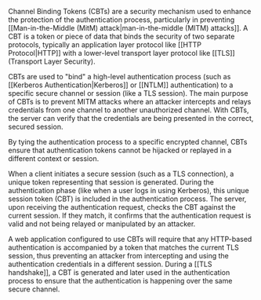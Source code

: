Channel Binding Tokens (CBTs) are a security mechanism used to enhance the protection of the authentication process, particularly in preventing [[Man-in-the-Middle (MitM) attack|man-in-the-middle (MITM) attacks]]. A CBT is a token or piece of data that binds the security of two separate protocols, typically an application layer protocol like [[HTTP Protocol|HTTP]] with a lower-level transport layer protocol like [[TLS]] (Transport Layer Security).

CBTs are used to "bind" a high-level authentication process (such as [[Kerberos Authentication|Kerberos]] or [[NTLM]] authentication) to a specific secure channel or session (like a TLS session). The main purpose of CBTs is to prevent MITM attacks where an attacker intercepts and relays credentials from one channel to another unauthorized channel. With CBTs, the server can verify that the credentials are being presented in the correct, secured session.

By tying the authentication process to a specific encrypted channel, CBTs ensure that authentication tokens cannot be hijacked or replayed in a different context or session.

When a client initiates a secure session (such as a TLS connection), a unique token representing that session is generated. During the authentication phase (like when a user logs in using Kerberos), this unique session token (CBT) is included in the authentication process. The server, upon receiving the authentication request, checks the CBT against the current session. If they match, it confirms that the authentication request is valid and not being relayed or manipulated by an attacker.

A web application configured to use CBTs will require that any HTTP-based authentication is accompanied by a token that matches the current TLS session, thus preventing an attacker from intercepting and using the authentication credentials in a different session. During a [[TLS handshake]], a CBT is generated and later used in the authentication process to ensure that the authentication is happening over the same secure channel.
